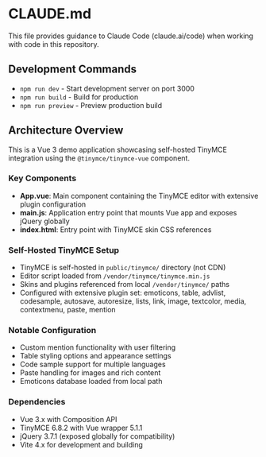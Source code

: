 # CLAUDE.md

This file provides guidance to Claude Code (claude.ai/code) when working with code in this repository.

## Development Commands

- `npm run dev` - Start development server on port 3000
- `npm run build` - Build for production 
- `npm run preview` - Preview production build

## Architecture Overview

This is a Vue 3 demo application showcasing self-hosted TinyMCE integration using the `@tinymce/tinymce-vue` component.

### Key Components

- **App.vue**: Main component containing the TinyMCE editor with extensive plugin configuration
- **main.js**: Application entry point that mounts Vue app and exposes jQuery globally
- **index.html**: Entry point with TinyMCE skin CSS references

### Self-Hosted TinyMCE Setup

- TinyMCE is self-hosted in `public/tinymce/` directory (not CDN)
- Editor script loaded from `/vendor/tinymce/tinymce.min.js` 
- Skins and plugins referenced from local `/vendor/tinymce/` paths
- Configured with extensive plugin set: emoticons, table, advlist, codesample, autosave, autoresize, lists, link, image, textcolor, media, contextmenu, paste, mention

### Notable Configuration

- Custom mention functionality with user filtering
- Table styling options and appearance settings
- Code sample support for multiple languages
- Paste handling for images and rich content
- Emoticons database loaded from local path

### Dependencies

- Vue 3.x with Composition API
- TinyMCE 6.8.2 with Vue wrapper 5.1.1
- jQuery 3.7.1 (exposed globally for compatibility)
- Vite 4.x for development and building